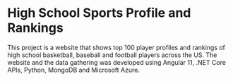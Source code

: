 # High School Sports Profile and Rankings 
This project is a website that shows top 100 player profiles and rankings of high school basketball, baseball and football players across the US. The website and the data gathering was developed using Angular 11, .NET Core APIs, Python, MongoDB and Microsoft Azure.

